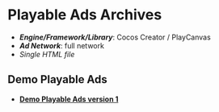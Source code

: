 # Playable Ads Archives

- **_Engine/Framework/Library_**: Cocos Creator / PlayCanvas
- **_Ad Network_**: full network
- _Single HTML file_

## Demo Playable Ads

- [**Demo Playable Ads version 1**](https://kidcry0x.github.io/Playable-Ads_King-Party-Multiplayer-Game/King_Party_V1/)
